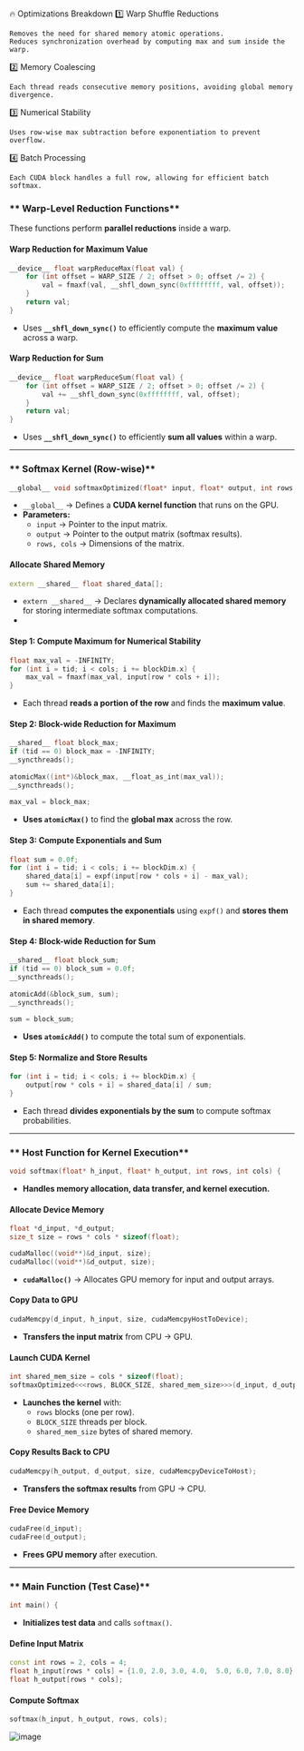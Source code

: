 
🔥 Optimizations Breakdown
1️⃣ Warp Shuffle Reductions

    Removes the need for shared memory atomic operations.
    Reduces synchronization overhead by computing max and sum inside the warp.

2️⃣ Memory Coalescing

    Each thread reads consecutive memory positions, avoiding global memory divergence.

3️⃣ Numerical Stability

    Uses row-wise max subtraction before exponentiation to prevent overflow.

4️⃣ Batch Processing

    Each CUDA block handles a full row, allowing for efficient batch softmax.
    
### ** Warp-Level Reduction Functions**
These functions perform **parallel reductions** inside a warp.

#### **Warp Reduction for Maximum Value**
```cpp
__device__ float warpReduceMax(float val) {
    for (int offset = WARP_SIZE / 2; offset > 0; offset /= 2) {
        val = fmaxf(val, __shfl_down_sync(0xffffffff, val, offset));
    }
    return val;
}
```
- Uses **`__shfl_down_sync()`** to efficiently compute the **maximum value** across a warp.

#### **Warp Reduction for Sum**
```cpp
__device__ float warpReduceSum(float val) {
    for (int offset = WARP_SIZE / 2; offset > 0; offset /= 2) {
        val += __shfl_down_sync(0xffffffff, val, offset);
    }
    return val;
}
```
- Uses **`__shfl_down_sync()`** to efficiently **sum all values** within a warp.

---

### ** Softmax Kernel (Row-wise)**
```cpp
__global__ void softmaxOptimized(float* input, float* output, int rows, int cols) {
```
- `__global__` → Defines a **CUDA kernel function** that runs on the GPU.
- **Parameters:**
  - `input` → Pointer to the input matrix.
  - `output` → Pointer to the output matrix (softmax results).
  - `rows, cols` → Dimensions of the matrix.

#### **Allocate Shared Memory**
```cpp
extern __shared__ float shared_data[];
```
- `extern __shared__` → Declares **dynamically allocated shared memory** for storing intermediate softmax computations.
- 
#### **Step 1: Compute Maximum for Numerical Stability**
```cpp
float max_val = -INFINITY;
for (int i = tid; i < cols; i += blockDim.x) {
    max_val = fmaxf(max_val, input[row * cols + i]);
}
```
- Each thread **reads a portion of the row** and finds the **maximum value**.

#### **Step 2: Block-wide Reduction for Maximum**
```cpp
__shared__ float block_max;
if (tid == 0) block_max = -INFINITY;
__syncthreads();
    
atomicMax((int*)&block_max, __float_as_int(max_val));
__syncthreads();
    
max_val = block_max;
```
- **Uses `atomicMax()`** to find the **global max** across the row.

#### **Step 3: Compute Exponentials and Sum**
```cpp
float sum = 0.0f;
for (int i = tid; i < cols; i += blockDim.x) {
    shared_data[i] = expf(input[row * cols + i] - max_val);
    sum += shared_data[i];
}
```
- Each thread **computes the exponentials** using `expf()` and **stores them in shared memory**.

#### **Step 4: Block-wide Reduction for Sum**
```cpp
__shared__ float block_sum;
if (tid == 0) block_sum = 0.0f;
__syncthreads();
    
atomicAdd(&block_sum, sum);
__syncthreads();
    
sum = block_sum;
```
- **Uses `atomicAdd()`** to compute the total sum of exponentials.

#### **Step 5: Normalize and Store Results**
```cpp
for (int i = tid; i < cols; i += blockDim.x) {
    output[row * cols + i] = shared_data[i] / sum;
}
```
- Each thread **divides exponentials by the sum** to compute softmax probabilities.

---

### ** Host Function for Kernel Execution**
```cpp
void softmax(float* h_input, float* h_output, int rows, int cols) {
```
- **Handles memory allocation, data transfer, and kernel execution.**

#### **Allocate Device Memory**
```cpp
float *d_input, *d_output;
size_t size = rows * cols * sizeof(float);

cudaMalloc((void**)&d_input, size);
cudaMalloc((void**)&d_output, size);
```
- **`cudaMalloc()`** → Allocates GPU memory for input and output arrays.

#### **Copy Data to GPU**
```cpp
cudaMemcpy(d_input, h_input, size, cudaMemcpyHostToDevice);
```
- **Transfers the input matrix** from CPU → GPU.

#### **Launch CUDA Kernel**
```cpp
int shared_mem_size = cols * sizeof(float);
softmaxOptimized<<<rows, BLOCK_SIZE, shared_mem_size>>>(d_input, d_output, rows, cols);
```
- **Launches the kernel** with:
  - `rows` blocks (one per row).
  - `BLOCK_SIZE` threads per block.
  - `shared_mem_size` bytes of shared memory.

#### **Copy Results Back to CPU**
```cpp
cudaMemcpy(h_output, d_output, size, cudaMemcpyDeviceToHost);
```
- **Transfers the softmax results** from GPU → CPU.

#### **Free Device Memory**
```cpp
cudaFree(d_input);
cudaFree(d_output);
```
- **Frees GPU memory** after execution.

---

### ** Main Function (Test Case)**
```cpp
int main() {
```
- **Initializes test data** and calls `softmax()`.

#### **Define Input Matrix**
```cpp
const int rows = 2, cols = 4;
float h_input[rows * cols] = {1.0, 2.0, 3.0, 4.0,  5.0, 6.0, 7.0, 8.0};
float h_output[rows * cols];
```

#### **Compute Softmax**
```cpp
softmax(h_input, h_output, rows, cols);
```

![image](https://github.com/user-attachments/assets/80fc63c2-fe6e-488d-8d0b-0df7a9b0ff10)

